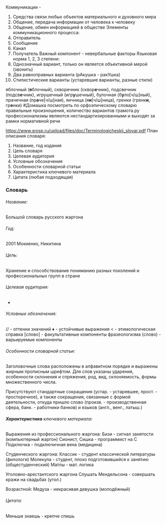 Коммуникации - 
1. Средства связи любых объектов материального и духовного мира
2. Общение, передача информации от человека к человеку
3. Общение, обмен информацией в обществе
Элементы коммуникационного процесса:
1. Отправитель
2. Сообщение
3. Канал
4. Получатель
Важный компонент - невербальные факторы
Языковая норма 1, 2, 3 степени:
1. Однозначный вариант, только он является объективной мерой (звонить)
2. Два равноправных варианта (рАкушка - ракУшка)
3. Стилистические варианты (устаревшие варианты, разные стили)

яблочный (**я**блочный), скворечник (сквор**е**чник), подсвечник (подсв**е**чник), игрушечный (игр**у**шечный), булочная (б**у**ло\[ч/ш\]ный), прачечная (пр**а**че\[ч/ш\]ная), яичница (я**и**\[ч/ш\]ница), гренки (гренк**и**, гр**е**нки)
#Домашка посмотреть по орфоэпическому словарю правильные произношения, количество вариантов
грамота.ру
профессионализмы являются нестандартизированными и выходят за рамки нормативной речи

https://www.srosp.ru/upload/files/doc/Terminologicheskij_slovar.pdf
План описания словаря:
1. Название, год издания
2. Цель словаря
3. Целевая аудитория
4. Условные обозначения
5. Особенности словарной статьи
6. Характеристика ключевого материала
7. Цитата (любая подходящая)

### Словарь
###### Название: 
Большой словарь русского жаргона
###### Год: 
2001
Мокиенко, Никитина
###### Цель: 
Хранение и способствование пониманию разных поколений и профессиональных групп в стране
###### Целевая аудитория: 
-
###### Условные обозначения: 
$//$ - оттенки значений
♦ - устойчивые выражения
$<$ - этимологическая справка
[слово] - факультативные компоненты фразеологизма
(слово) - варьируемые компоненты
###### Особенности словарной статьи:
Заголовочные слова расположены в алфавитном порядке и выражены жирным прописным шрифтом. Для слов указаны ударения, особенности склонения и спряжения, род, вид, склоняемость, формы множественного числа.

Присутствуют стандартные сокращения (устар. - устаревшее, прост. - просторечное), а также сокращения, связанные с формой деятельности, откуда пришло слово (произв. - производственная сфера, банк. - работники банков) и языков (англ., венг., латыш.)
###### **Характеристика** ключевого материала:
Выражения из профессионального жаргона:
Бизи - сигнал занятости (компьютерный жаргон)
Сионист, Сишка - программист на C
Подключка - подключичная вена (медицина)

Студенческого жаргона:
Классик - студент классической литературы (филологи)
Молекула - студент, плохо подготовившийся к занятию (общестуденческий)
Матлы - мат. логика

Уголовно-арестантского жаргона
Слушать Мендельсона - совершать кражи на свадьбах (угол.)

Возрастной:
Медуза - некрасивая девушка (молодёжный)

###### Цитата:
Меньше знаешь - крепче спишь